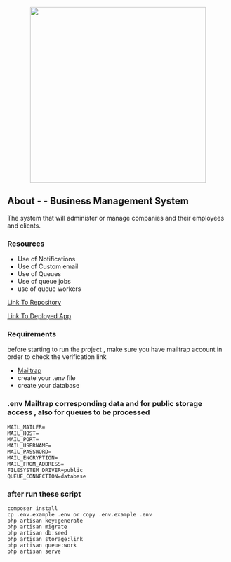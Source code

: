 <p align="center"><a href="https://laravel.com" target="_blank"><img src="https://raw.githubusercontent.com/laravel/art/master/logo-lockup/5%20SVG/2%20CMYK/1%20Full%20Color/laravel-logolockup-cmyk-red.svg" width="400"></a></p>

## About - - Business Management System

The system that will administer or manage companies and their employees and clients.

### Resources

-   Use of Notifications
-   Use of Custom email
-   Use of Queues
-   Use of queue jobs
-   use of queue workers

[Link To Repository](https://github.com/PrinceNiyonshuti/bussiness_system.git)

[Link To Deployed App](http://lar-bms.herokuapp.com)

### Requirements

before starting to run the project , make sure you have mailtrap account in order to check the verification link

-   [Mailtrap](https://mailtrap.io/)
-   create your .env file
-   create your database

### .env Mailtrap corresponding data and for public storage access , also for queues to be processed

    MAIL_MAILER=
    MAIL_HOST=
    MAIL_PORT=
    MAIL_USERNAME=
    MAIL_PASSWORD=
    MAIL_ENCRYPTION=
    MAIL_FROM_ADDRESS=
    FILESYSTEM_DRIVER=public
    QUEUE_CONNECTION=database

### after run these script
    composer install
    cp .env.example .env or copy .env.example .env
    php artisan key:generate
    php artisan migrate
    php artisan db:seed
    php artisan storage:link
    php artisan queue:work
    php artisan serve
